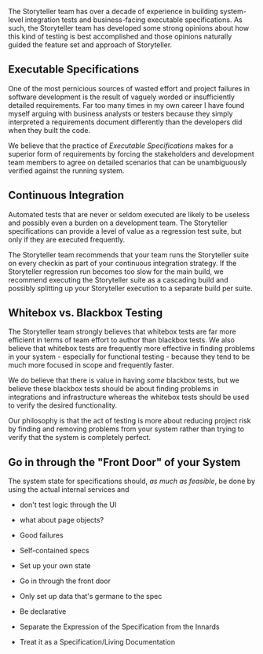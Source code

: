 <!--Title:Automated Testing Best Practices-->

The Storyteller team has over a decade of experience in building system-level integration tests and business-facing executable specifications. As such, the Storyteller team has developed some strong opinions about how this kind of testing is best accomplished and those opinions naturally guided the feature set and approach of Storyteller.

## Executable Specifications

One of the most pernicious sources of wasted effort and project failures in software development is the result of vaguely worded or insufficiently detailed requirements. Far too many times in my own career I have found myself arguing with business analysts or testers because they simply interpreted a requirements document differently than the developers did when they built the code.

We believe that the practice of _Executable Specifications_ makes for a superior form of requirements by forcing the stakeholders and development team members to agree on detailed scenarios that can be unambiguously verified against the running system. 



## Continuous Integration

Automated tests that are never or seldom executed are likely to be useless and possibly even a burden on a development team. The Storyteller specifications can provide a level of value as a regression test suite, but only if they are executed frequently. 

The Storyteller team recommends that your team runs the Storyteller suite on every checkin as part of your continuous integration strategy. If the Storyteller regression run becomes too slow for the main build, we recommend executing the Storyteller suite as a cascading build and possibly splitting up your Storyteller execution to a separate build per suite.


## Whitebox vs. Blackbox Testing

The Storyteller team strongly believes that whitebox tests are far more efficient in terms of team effort to author than blackbox tests. We also believe that whitebox tests are frequently more effective in finding problems in your system - especially for functional testing - because they tend to be much more focused in scope and frequently faster. 

We do believe that there is value in having *some* blackbox tests, but we believe these blackbox tests should be about finding problems in integrations and infrastructure whereas the whitebox tests should be used to verify the desired functionality.

Our philosophy is that the act of testing is more about reducing project risk by finding and removing problems from your system rather than trying to verify that the system is completely perfect.


## Go in through the "Front Door" of your System

The system state for specifications should, *as much as feasible*, be done by using the actual internal services and 

* don't test logic through the UI
* what about page objects?
* Good failures

* Self-contained specs
* Set up your own state
* Go in through the front door
* Only set up data that's germane to the spec
* Be declarative
* Separate the Expression of the Specification from the Innards
* Treat it as a Specification/Living Documentation
